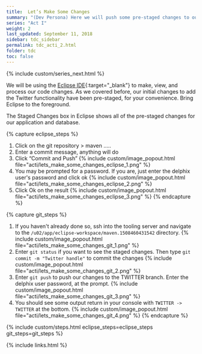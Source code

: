 ```yaml
---
title:  Let’s Make Some Changes
summary: "(Dev Persona) Here we will push some pre-staged changes to our TWITTER feature branch"
series: "Act I"
weight: 2
last_updated: September 11, 2018
sidebar: tdc_sidebar
permalink: tdc_acti_2.html
folder: tdc
toc: false
---
```

<!-- {% include custom/series.html %} -->
{% include custom/series_next.html %}

We will be using the [Eclipse IDE](https://www.eclipse.org/ide/){:target="_blank"} to make, view, and process our code changes. As we covered before, our initial changes to add the Twitter functionality have been pre-staged, for your convenience. Bring Eclipse to the foreground.

The Staged Changes box in Eclipse shows all of the pre-staged changes for our application and database.

{% capture eclipse_steps %}
1. Click on the git repository > maven …..
1. Enter a commit message, anything will do
1. Click “Commit and Push”
   {% include custom/image_popout.html file="acti/lets_make_some_changes_eclipse_1.png" %}
1. You may be prompted for a password. If you are, just enter the delphix user's password and click ok
   {% include custom/image_popout.html file="acti/lets_make_some_changes_eclipse_2.png" %}
1. Click Ok on the result
   {% include custom/image_popout.html file="acti/lets_make_some_changes_eclipse_3.png" %}
{% endcapture %}

{% capture git_steps %}
1. If you haven't already done so, ssh into the tooling server and navigate to the `/u02/app/eclipse-workspace/maven.1508460431542` directory.
   {% include custom/image_popout.html file="acti/lets_make_some_changes_git_1.png" %}
1. Enter `git status` if you want to see the staged changes. Then type `git commit -m "Twitter handle"` to commit the changes
   {% include custom/image_popout.html file="acti/lets_make_some_changes_git_2.png" %}
1. Enter `git push` to push our changes to the TWITTER branch. Enter the delphix user password, at the prompt.
   {% include custom/image_popout.html file="acti/lets_make_some_changes_git_3.png" %}
1. You should see some output return in your console with `TWITTER -> TWITTER` at the bottom.
   {% include custom/image_popout.html file="acti/lets_make_some_changes_git_4.png" %}
{% endcapture %}

{% include custom/steps.html eclipse_steps=eclipse_steps git_steps=git_steps %}

{% include links.html %}